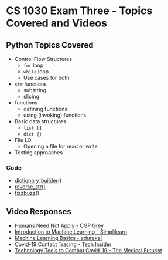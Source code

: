 # CS 1030 Exam Three - Topics Covered and Videos

## Python Topics Covered

- Control Flow Structures
  - `for` loop
  - `while` loop
  - Use cases for both
- `str` functions
  - substring
  - slicing
- functions
  - defining functions
  - using (invoking) functions
- Basic data structures
  - `list []`
  - `dict {}`
- File I.O.
  - Opening a file for read or write
- Testing approaches

### Code

- [dictionary_builder()](dictionary_builder.py)
- [reverse_str()](reverse_str.py)
- [fizzbuzz()](fizzbuzz.py)

## Video Responses

- [Humans Need Not Apply - CGP Grey](https://www.youtube.com/watch?v=7Pq-S557XQU)
- [Introduction to Machine Learning - Simplilearn](https://www.youtube.com/watch?v=ukzFI9rgwfU)
- [Machine Learning Basics - edureka!](https://www.youtube.com/watch?v=hjh1ikznScg)
- [Covid-19 Contact Tracing - Tech Insider](https://www.youtube.com/watch?v=UZy71gqISY4)
- [Technology Tools to Combat Covid-19 - The Medical Futurist](https://www.youtube.com/watch?v=r9VeCmM8--4)
